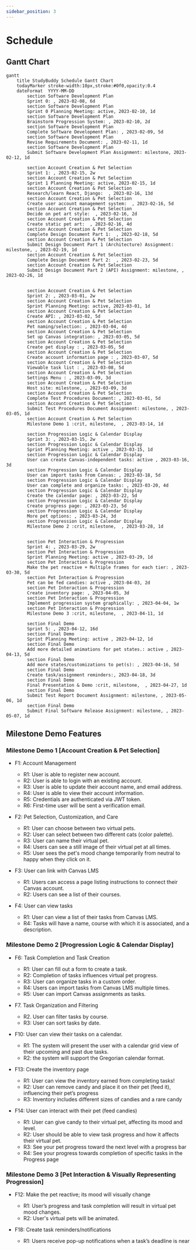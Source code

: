 ```yaml
---
sidebar_position: 3
---
```


# Schedule

## Gantt Chart

```mermaid
gantt
    title StudyBuddy Schedule Gantt Chart
    todayMarker stroke-width:10px,stroke:#0f0,opacity:0.4
    dateFormat  YYYY-MM-DD
        section Software Development Plan
        Sprint 0: , 2023-02-08, 6d
        section Software Development Plan
        Sprint 0 Planning Meeting: active, 2023-02-10, 1d
        section Software Development Plan
        Brainstorm Progression System: , 2023-02-10, 2d
        section Software Development Plan
        Complete Software Development Plan: , 2023-02-09, 5d
        section Software Development Plan
        Revise Requirements Document: , 2023-02-11, 1d
        section Software Development Plan
        Submit Software Development Plan Assignment: milestone, 2023-02-12, 1d

        section Account Creation & Pet Selection
        Sprint 1: , 2023-02-15, 2w
        section Account Creation & Pet Selection
        Sprint 1 Planning Meeting: active, 2023-02-15, 1d
        section Account Creation & Pet Selection
        Research/learn React, Django:  , 2023-02-16, 13d
        section Account Creation & Pet Selection
        Create user account management system:  , 2023-02-16, 5d
        section Account Creation & Pet Selection
        Decide on pet art style:  , 2023-02-16, 2d
        section Account Creation & Pet Selection
        Create static pet art:  , 2023-02-16, 4d
        section Account Creation & Pet Selection
        Complete Design Document Part 1:  , 2023-02-18, 5d
        section Account Creation & Pet Selection
        Submit Design Document Part 1 (Architecture) Assignment: milestone, , 2023-02-19, 1d
        section Account Creation & Pet Selection
        Complete Design Document Part 2:  , 2023-02-23, 5d
        section Account Creation & Pet Selection
        Submit Design Document Part 2 (API) Assignment: milestone, , 2023-02-26, 1d

        
        section Account Creation & Pet Selection
        Sprint 2: , 2023-03-01, 2w
        section Account Creation & Pet Selection
        Sprint Planning Meeting: active, 2023-03-01, 1d
        section Account Creation & Pet Selection
        Create API: , 2023-03-02, 5d
        section Account Creation & Pet Selection
        Pet naming/selection: , 2023-03-04, 4d
        section Account Creation & Pet Selection
        Set up Canvas integration: , 2023-03-05, 5d
        section Account Creation & Pet Selection
        Create pet display : , 2023-03-05, 5d
        section Account Creation & Pet Selection
        Create account information page : , 2023-03-07, 5d
        section Account Creation & Pet Selection
        Viewable task list : , 2023-03-08, 5d
        section Account Creation & Pet Selection
        Settings Menu : , 2023-03-09, 3d
        section Account Creation & Pet Selection
        Host site: milestone, , 2023-03-09, 3d
        section Account Creation & Pet Selection
        Complete Test Procedures Document: , 2023-03-01, 5d
        section Account Creation & Pet Selection
        Submit Test Procedures Document Assignment: milestone, , 2023-03-05, 1d
        section Account Creation & Pet Selection
        Milestone Demo 1 :crit, milestone,  , 2023-03-14, 1d

        section Progression Logic & Calendar Display
        Sprint 3: , 2023-03-15, 2w
        section Progression Logic & Calendar Display
        Sprint Planning Meeting: active , 2023-03-15, 1d
        section Progression Logic & Calendar Display
        User can create Canvas-independent tasks: active , 2023-03-16, 3d
        section Progression Logic & Calendar Display
        User can import tasks from Canvas: , 2023-03-18, 5d
        section Progression Logic & Calendar Display
        User can complete and organize tasks: , 2023-03-20, 4d
        section Progression Logic & Calendar Display
        Create the calendar page: , 2023-03-22, 5d
        section Progression Logic & Calendar Display
        Create progress page: , 2023-03-23, 5d
        section Progression Logic & Calendar Display
        More pet options: , 2023-03-24, 3d
        section Progression Logic & Calendar Display
        Milestone Demo 2 :crit, milestone,  , 2023-03-28, 1d

        
        section Pet Interaction & Progression
        Sprint 4: , 2023-03-29, 2w
        section Pet Interaction & Progression
        Sprint Planning Meeting: active , 2023-03-29, 1d
        section Pet Interaction & Progression
        Make the pet reactive + Multiple frames for each tier: , 2023-03-30, 5d
        section Pet Interaction & Progression
        Pet can be fed candies: active , 2023-04-03, 2d
        section Pet Interaction & Progression
        Create inventory page: , 2023-04-05, 3d
        section Pet Interaction & Progression
        Implement progression system graphically: , 2023-04-04, 1w
        section Pet Interaction & Progression
        Milestone Demo 3 :crit, milestone,  , 2023-04-11, 1d

        section Final Demo
        Sprint 5: , 2023-04-12, 16d
        section Final Demo
        Sprint Planning Meeting: active , 2023-04-12, 1d
        section Final Demo
        Add more detailed animations for pet states.: active , 2023-04-13, 5d
        section Final Demo
        Add more states/customizations to pet(s): , 2023-04-16, 5d
        section Final Demo
        Create task/assignment reminders:, 2023-04-18, 3d
        section Final Demo
        Final Presentation & Demo :crit, milestone,  , 2023-04-27, 1d
        section Final Demo
        Submit Test Report Document Assignment: milestone, , 2023-05-06, 1d
        section Final Demo
        Submit Final Software Release Assignment: milestone, , 2023-05-07, 1d
```
## Milestone Demo Features

### Milestone Demo 1 [Account Creation & Pet Selection]

- F1: Account Management
    - R1: User is able to register new account.
    - R2: User is able to login with an existing account.
    - R3: User is able to update their account name, and email address.
    - R4: User is able to view their account information.
    - R5: Credentials are authenticated via JWT token.
    - R6: First-time user will be sent a verification email.

- F2: Pet Selection, Customization, and Care
    - R1: User can choose between two virtual pets.
    - R2: User can select between two different cats (color palette).
    - R3: User can name their virtual pet.
    - R4: Users can see a still image of their virtual pet at all times.
    - R5: User sees the pet's mood change temporarily from neutral to happy when they click on it.

- F3: User can link with Canvas LMS
    - R1: Users can access a page listing instructions to connect their Canvas account.
    - R2: Users can see a list of their courses.

- F4: User can view tasks
    - R1: User can view a list of their tasks from Canvas LMS.
    - R4: Tasks will have a name, course with which it is associated, and a description.


### Milestone Demo 2 [Progression Logic & Calendar Display]

- F6: Task Completion and Task Creation
    - R1: User can fill out a form to create a task.
    - R2: Completion of tasks influences virtual pet progress.
    - R3: User can organize tasks in a custom order.
    - R4: Users can import tasks from Canvas LMS multiple times.
    - R5: User can import Canvas assignments as tasks.

- F7. Task Organization and Filtering
    - R2. User can filter tasks by course.
    - R3: User can sort tasks by date.

- F10: User can view their tasks on a calendar.
    - R1: The system will present the user with a calendar grid view of their upcoming and past due tasks.
    - R2: the system will support the Gregorian calendar format.
    
- F13: Create the inventory page
    - R1: User can view the inventory earned from completing tasks!
    - R2: User can remove candy and place it on their pet (feed it), influencing their pet’s progress
    - R3: Inventory includes different sizes of candies and a rare candy

- F14: User can interact with their pet (feed candies)
    - R1: User can give candy to their virtual pet, affecting its mood and level.
    - R2: User should be able to view task progress and how it affects their virtual pet.
    - R3: See your pet progress toward the next level with a progress bar
    - R4: See your progress towards completion of specific tasks in the Progress page


### Milestone Demo 3 [Pet Interaction & Visually Representing Progression]

- F12: Make the pet reactive; its mood will visually change
    - R1: User’s progress and task completion will result in virtual pet mood changes.
    - R2: User's virtual pets will be animated.

- F18: Create task reminders/notifications
    - R1: Users receive pop-up notifications when a task’s deadline is near
